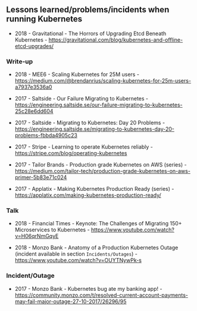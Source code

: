 ## Lessons learned/problems/incidents when running Kubernetes

- 2018 - Gravitational - The Horrors of Upgrading Etcd Beneath Kubernetes - https://gravitational.com/blog/kubernetes-and-offline-etcd-upgrades/

### Write-up

- 2018 - MEE6 - Scaling Kubernetes for 25M users - https://medium.com/@brendanrius/scaling-kubernetes-for-25m-users-a7937e3536a0

- 2017 - Saltside - Our Failure Migrating to Kubernetes - https://engineering.saltside.se/our-failure-migrating-to-kubernetes-25c28e6dd604

- 2017 - Saltside - Migrating to Kubernetes: Day 20 Problems - https://engineering.saltside.se/migrating-to-kubernetes-day-20-problems-fbbda4905c23

- 2017 - Stripe - Learning to operate Kubernetes reliably - https://stripe.com/blog/operating-kubernetes

- 2017 - Tailor Brands - Production grade Kubernetes on AWS (series) - https://medium.com/tailor-tech/production-grade-kubernetes-on-aws-primer-5b83e71c024

- 2017 - Applatix - Making Kubernetes Production Ready (series) - https://applatix.com/making-kubernetes-production-ready/


### Talk

- 2018 - Financial Times - Keynote: The Challenges of Migrating 150+ Microservices to Kubernetes - https://www.youtube.com/watch?v=H06qrNmGqyE

- 2018 - Monzo Bank - Anatomy of a Production Kubernetes Outage (incident available in section `Incidents/Outages`) - https://www.youtube.com/watch?v=OUYTNywPk-s

### Incident/Outage

- 2017 - Monzo Bank - Kubernetes bug ate my banking app! - https://community.monzo.com/t/resolved-current-account-payments-may-fail-major-outage-27-10-2017/26296/95
